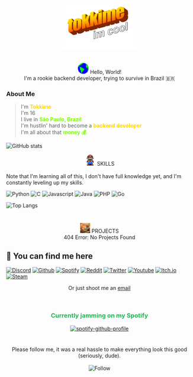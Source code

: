 
<p align="center">
  <img src="images/tokkime.png" width="200">
</p>

<br>

<div align="center"><img src="images/Earth.gif" width="30px"> Hello, World!</div>

<div align="center">I'm a rookie backend developer, trying to survive in Brazil 🇧🇷</div>

### About Me

>I'm <span style="color: #FFD700;"><b>Tokkime</b></span><br>
>I'm 16<br>
>I live in <span style="color: #7CFC00;"><b>São Paulo, Brazil</b></span><br>
>I'm hustlin' hard to become a <span style="color: #FFD700;"><b>backend developer</b></span><br>
>I'm all about that <span style="color: #7CFC00;"><b>money 💰</b></span>



![GitHub stats](https://github-readme-stats.vercel.app/api?username=tokkime&show_icons=true&hide_border=true&theme=dark)

<div align="center"><img src="images/Mario_Hello_Big.gif" width="30px"> SKILLS</div>
<br>
Note that I'm learning all of this, I don't have full knowledge yet, and I'm constantly leveling up my skills.

![Python](https://img.shields.io/badge/Python-3776AB?style=for-the-badge&logo=python&logoColor=white)
![C](https://img.shields.io/badge/C-00599C?style=for-the-badge&logo=c&logoColor=white)
![Javascript](https://img.shields.io/badge/JavaScript-F7DF1E?style=for-the-badge&logo=javascript&logoColor=black)
![Java](https://img.shields.io/badge/Java-ED8B00?style=for-the-badge&logo=openjdk&logoColor=white)
![PHP](https://img.shields.io/badge/PHP-777BB4?style=for-the-badge&logo=php&logoColor=white)
![Go](https://img.shields.io/badge/Go-00ADD8?style=for-the-badge&logo=go&logoColor=white)

![Top Langs](https://github-readme-stats.vercel.app/api/top-langs/?username=tokkime&theme=dark&hide_border=true)

#

<div align="center"><img src="images/Cat.gif" width="27px"> PROJECTS</div>

<div align="center">404 Error: No Projects Found</div>



## 📍 You can find me here

[![Discord](https://img.shields.io/badge/Discord-7289DA?style=for-the-badge&logo=discord&logoColor=white)](https://discord.gg/wV2xXm3ZcB)
[![Github](https://img.shields.io/badge/GitHub-100000?style=for-the-badge&logo=github&logoColor=white)](https://github.com/tokkime)
[![Spotify](https://img.shields.io/badge/Spotify-1ED760?&style=for-the-badge&logo=spotify&logoColor=white)](https://open.spotify.com/user/31535nzkr26cnpdl24ekm3xycfpq)
[![Reddit](https://img.shields.io/badge/Reddit-FF4500?style=for-the-badge&logo=reddit&logoColor=white)](https://www.reddit.com/user/twkkime)
[![Twitter](https://img.shields.io/badge/Twitter-1DA1F2?style=for-the-badge&logo=twitter&logoColor=white)](https://twitter.com/tokkime197046)
[![Youtube](https://img.shields.io/badge/YouTube-FF0000?style=for-the-badge&logo=youtube&logoColor=white)](https://www.youtube.com/channel/UCXdwjAoueZtA9QEAgDFxdhg)
[![Itch.io](https://img.shields.io/badge/Itch.io-FA5C5C?style=for-the-badge&logo=itchdotio&logoColor=white)](https://twkkime.itch.io/)
[![Steam](https://img.shields.io/badge/Steam-000000?style=for-the-badge&logo=steam&logoColor=white)](https://steamcommunity.com/id/tokkime/)

<div align="center">
  Or just shoot me an <a href="mailto:tu9jomx4@duck.com">email</a>
</div>


<br>

#

<div align="center">
  <h3 style="color: #1DB954;">Currently jamming on my Spotify</h3>
  <a href="https://spotify-github-profile.vercel.app/api/view?uid=31535nzkr26cnpdl24ekm3xycfpq&redirect=true">
    <img src="https://spotify-github-profile.vercel.app/api/view?uid=31535nzkr26cnpdl24ekm3xycfpq&cover_image=true&theme=compact&show_offline=true&background_color=121212&interchange=false" alt="spotify-github-profile">
  </a>
</div>

#

<div align="center">Please follow me, it was a real hassle to make everything look this good (seriously, dude).</div>

<br>
<div align="center">
  <img src="https://img.shields.io/github/followers/tokkime.svg?style=social&label=Follow&maxAge=2592000" alt="Follow">
</div>
